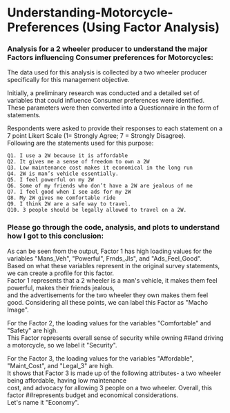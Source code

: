# Understanding-Motorcycle-Preferences (Using Factor Analysis)
### Analysis for a 2 wheeler producer to understand the major Factors influencing Consumer preferences for Motorcycles:  

The data used for this analysis is collected by a two wheeler producer specifically for this management objective.  

Initially, a preliminary research was conducted and a detailed set of variables that could influence Consumer preferences were identified.  
These parameters were then converted into a Questionnaire in the form of statements.  

Respondents were asked to provide their responses to each statement on a 7 point Likert Scale (1= Strongly Agree; 7 = Strongly Disagree).  
Following are the statements used for this purpose:

    Q1. I use a 2W because it is affordable 
    Q2. It gives me a sense of freedom to own a 2W 
    Q3. Low maintenance cost makes it economical in the long run   
    Q4. 2W is man’s vehicle essentially. 
    Q5. I feel powerful on my 2W  
    Q6. Some of my friends who don’t have a 2W are jealous of me   
    Q7. I feel good when I see ads for my 2W 
    Q8. My 2W gives me comfortable ride 
    Q9. I think 2W are a safe way to travel. 
    Q10. 3 people should be legally allowed to travel on a 2W. 


### Please go through the code, analysis, and plots to understand how I got to this conclusion:

As can be seen from the output, Factor 1 has high loading values for the variables "Mans_Veh", "Powerful", Frnds_Jls", and "Ads_Feel_Good".  
Based on what these variables represent in the original survey statements, we can create a profile for this factor.  
Factor 1 represents that a 2 wheeler is a man's vehicle, it makes them feel powerful, makes their friends jealous,   
and the advertisements for the two wheeler they own makes them feel good. Considering all these points, we can label this Factor as "Macho Image".  

For the Factor 2, the loading values for the variables "Comfortable" and "Safety" are high.   
This Factor represents overall sense of security while owning ##and driving a motorcycle, so we label it "Security".  


For the Factor 3, the loading values for the variables "Affordable", "Maint_Cost", and "Legal_3" are high.  
It shows that Factor 3 is made up of the following attributes- a two wheeler being affordable, having low maintenance   
cost, and advocacy for allowing 3 people on a two wheeler. Overall, this factor ##represents budget and economical considerations.  
Let's name it "Economy".
